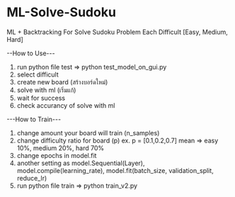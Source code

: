 # ML-Solve-Sudoku
ML + Backtracking For Solve Sudoku Problem Each Difficult [Easy, Medium, Hard]

--How to Use---
1. run python file test => python test_model_on_gui.py
2. select difficult
3. create new board (สร้างบอร์ดใหม่)
4. solve with ml (เริ่มแก้)
5. wait for success
6. check accurancy of solve with ml

---How to Train---
1. change amount your board will train (n_samples)
2. change difficulty ratio for board (p) ex. p = [0.1,0.2,0.7] mean => easy 10%, medium 20%, hard 70%
3. change epochs in model.fit
4. another setting as model.Sequential(Layer), model.compile(learning_rate), model.fit(batch_size, validation_split, reduce_lr)
5. run python file train => python train_v2.py